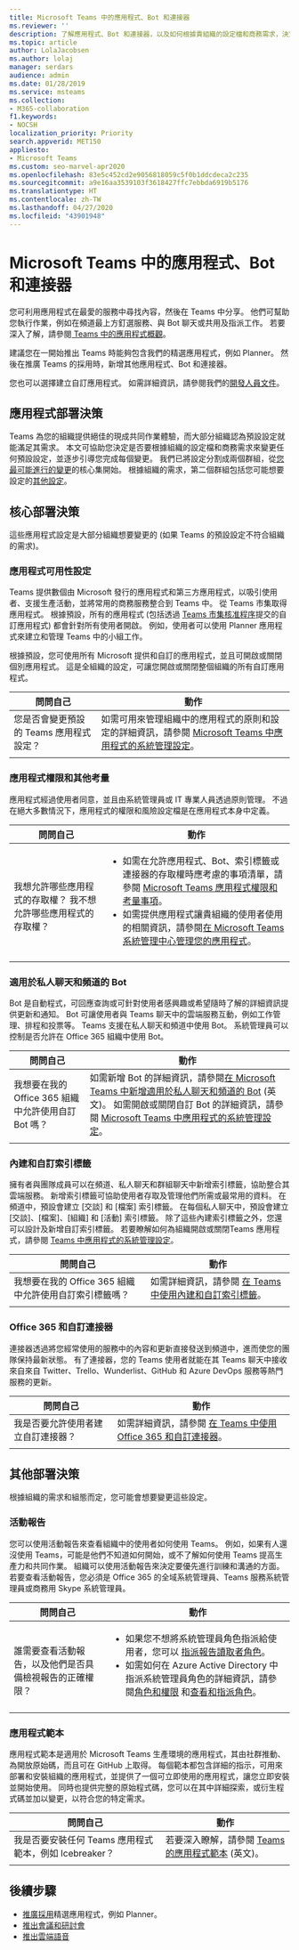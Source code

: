 ```yaml
---
title: Microsoft Teams 中的應用程式、Bot 和連接器
ms.reviewer: ''
description: 了解應用程式、Bot 和連接器，以及如何根據貴組織的設定檔和商務需求，決定要在 Microsoft Teams 中部署哪些應用程式、Bot 和連接器。
ms.topic: article
author: LolaJacobsen
ms.author: lolaj
manager: serdars
audience: admin
ms.date: 01/28/2019
ms.service: msteams
ms.collection:
- M365-collaboration
f1.keywords:
- NOCSH
localization_priority: Priority
search.appverid: MET150
appliesto:
- Microsoft Teams
ms.custom: seo-marvel-apr2020
ms.openlocfilehash: 83e5c452cd2e9056818059c5f0b1ddcdeca2c235
ms.sourcegitcommit: a9e16aa3539103f3618427ffc7ebbda6919b5176
ms.translationtype: HT
ms.contentlocale: zh-TW
ms.lasthandoff: 04/27/2020
ms.locfileid: "43901948"
---
```

# <a name="apps-bots--connectors-in-microsoft-teams"></a>Microsoft Teams 中的應用程式、Bot 和連接器

您可利用應用程式在最愛的服務中尋找內容，然後在 Teams 中分享。 他們可幫助您執行作業，例如在頻道最上方釘選服務、與 Bot 聊天或共用及指派工作。 若要深入了解，請參閱[ Teams 中的應用程式概觀](https://support.office.com/article/overview-of-apps-in-teams-747492ee-7cdd-4115-a993-8c7e7f98a3d0)。

建議您在一開始推出 Teams 時能夠包含我們的精選應用程式，例如 Planner。 然後在推廣 Teams 的採用時，新增其他應用程式、Bot 和連接器。

您也可以選擇建立自訂應用程式。 如需詳細資訊，請參閱我們的[開發人員文件](/microsoftteams/platform/overview)。

## <a name="apps-deployment-decisions"></a>應用程式部署決策

Teams 為您的組織提供絕佳的現成共同作業體驗，而大部分組織認為預設設定就能滿足其需求。 本文可協助您決定是否要根據組織的設定檔和商務需求來變更任何預設設定，並逐步引導您完成每個變更。 我們已將設定分割成兩個群組，從[您最可能進行的變更](#core-deployment-decisions)的核心集開始。 根據組織的需求，第二個群組包括您可能想要設定的[其他設定](#additional-deployment-decisions)。

## <a name="core-deployment-decisions"></a>核心部署決策

這些應用程式設定是大部分組織想要變更的 (如果 Teams 的預設設定不符合組織的需求)。

### <a name="app-availability-settings"></a>應用程式可用性設定 

Teams 提供數個由 Microsoft 發行的應用程式和第三方應用程式，以吸引使用者、支援生產活動，並將常用的商務服務整合到 Teams 中。 從 Teams 市集取得應用程式。 根據預設，所有的應用程式 (包括透過 [Teams 市集核准程序](https://docs.microsoft.com/microsoftteams/platform/publishing/apps-publish#microsoft-teams-app-approval-process)提交的自訂應用程式) 都會針對所有使用者開啟。 例如，使用者可以使用 Planner 應用程式來建立和管理 Teams 中的小組工作。

根據預設，您可使用所有 Microsoft 提供和自訂的應用程式，並且可開啟或關閉個別應用程式。 這是全組織的設定，可讓您開啟或關閉整個組織的所有自訂應用程式。

| 問問自己 | 動作 |
|--------------|--------|
|您是否會變更預設的 Teams 應用程式設定？ | 如需可用來管理組織中的應用程式的原則和設定的詳細資訊，請參閱 [Microsoft Teams 中應用程式的系統管理設定](admin-settings.md)。|
|||

### <a name="app-permissions-and-other-considerations"></a>應用程式權限和其他考量

應用程式經過使用者同意，並且由系統管理員或 IT 專業人員透過原則管理。 不過在絕大多數情況下，應用程式的權限和風險設定檔是在應用程式本身中定義。 

| 問問自己 | 動作 |
|--------------|--------|
|<br>我想允許哪些應用程式的存取權？ 我不想允許哪些應用程式的存取權？  | <ul><li>如需在允許應用程式、Bot、索引標籤或連接器的存取權時應考慮的事項清單，請參閱 [Microsoft Teams 應用程式權限和考量事項](app-permissions.md)。</li><li>如需提供應用程式讓貴組織的使用者使用的相關資訊，請參閱[在 Microsoft Teams 系統管理中心管理您的應用程式](manage-apps.md)。</li></ul>|
|||

### <a name="bots-for-private-chats-and-channels"></a>適用於私人聊天和頻道的 Bot

Bot 是自動程式，可回應查詢或可針對使用者感興趣或希望隨時了解的詳細資訊提供更新和通知。 Bot 可讓使用者與 Teams 聊天中的雲端服務互動，例如工作管理、排程和投票等。 Teams 支援在私人聊天和頻道中使用 Bot。 系統管理員可以控制是否允許在 Office 365 組織中使用 Bot。

| 問問自己 | 動作 |
|--------------|--------|
|我想要在我的 Office 365 組織中允許使用自訂 Bot 嗎？|如需新增 Bot 的詳細資訊，請參閱[在 Microsoft Teams 中新增適用於私人聊天和頻道的 Bot](add-bots.md) (英文)。 如需開啟或關閉自訂 Bot 的詳細資訊，請參閱 [Microsoft Teams 中應用程式的系統管理設定](admin-settings.md)。|
|||

### <a name="built-in-and-custom-tabs"></a>內建和自訂索引標籤

擁有者與團隊成員可以在頻道、私人聊天和群組聊天中新增索引標籤，協助整合其雲端服務。 新增索引標籤可協助使用者存取及管理他們所需或最常用的資料。 在頻道中，預設會建立 [交談] 和 [檔案] 索引標籤。 在每個私人聊天中，預設會建立 [交談]、[檔案]、[組織] 和 [活動] 索引標籤。 除了這些內建索引標籤之外，您還可以設計及新增自訂索引標籤。 若要瞭解如何為組織開啟或關閉Teams 應用程式，請參閱 [Teams 中應用程式的系統管理設定](admin-settings.md)。

| 問問自己 | 動作 |
|--------------|--------|
|我想要在我的 Office 365 組織中允許使用自訂索引標籤嗎？|如需詳細資訊，請參閱 [在 Teams 中使用內建和自訂索引標籤](built-in-custom-tabs.md)。|
|||

### <a name="office-365-and-custom-connectors"></a>Office 365 和自訂連接器

連接器透過將您經常使用的服務中的內容和更新直接發送到頻道中，進而使您的團隊保持最新狀態。 有了連接器，您的 Teams 使用者就能在其 Teams 聊天中接收來自來自 Twitter、Trello、Wunderlist、GitHub 和 Azure DevOps 服務等熱門服務的更新。

| 問問自己 | 動作 |
|--------------|--------|
|我是否要允許使用者建立自訂連接器？|如需詳細資訊，請參閱 [在 Teams 中使用 Office 365 和自訂連接器](office-365-custom-connectors.md)。|
|||

## <a name="additional-deployment-decisions"></a>其他部署決策

根據組織的需求和組態而定，您可能會想要變更這些設定。

### <a name="activity-reports"></a>活動報告

您可以使用活動報告來查看組織中的使用者如何使用 Teams。 例如，如果有人還沒使用 Teams，可能是他們不知道如何開始，或不了解如何使用 Teams 提高生產力和共同作業。 組織可以使用活動報告來決定要優先進行訓練和溝通的方面。 若要查看活動報告，您必須是 Office 365 的全域系統管理員、Teams 服務系統管理員或商務用 Skype 系統管理員。

| 問問自己 | 動作 |
|--------------|--------|
| <br>誰需要查看活動報告，以及他們是否具備檢視報告的正確權限？ |<ul><li>如果您不想將系統管理員角色指派給使用者，您可以 [指派報告讀取者角色](teams-activity-reports.md#reports-reader-role)。</li><li>如需如何在 Azure Active Directory 中指派系統管理員角色的詳細資訊，請參閱[角色和權限](https://docs.microsoft.com/azure/active-directory/users-groups-roles/directory-assign-admin-roles) 和[查看和指派角色](https://docs.microsoft.com/azure/active-directory/users-groups-roles/directory-manage-roles-portal)。</li></ul> |
|||

### <a name="app-templates"></a>應用程式範本

應用程式範本是適用於 Microsoft Teams 生產環境的應用程式，其由社群推動、為開放原始碼，而且可在 GitHub 上取得。 每個範本都包含詳細的指示，可用來部署和安裝組織的應用程式，並提供了一個可立即使用的應用程式，讓您立即安裝並開始使用。 同時也提供完整的原始程式碼，您可以在其中詳細探索，或衍生程式碼並加以變更，以符合您的特定需求。

| 問問自己 | 動作 |
|--------------|--------|
| 我是否要安裝任何 Teams 應用程式範本，例如 Icebreaker？ |若要深入瞭解，請參閱 [Teams 的應用程式範本](https://docs.microsoft.com/microsoftteams/platform/samples/app-templates?toc=MicrosoftTeams/toc.json&bc=/microsoftteams/breadcrumb/toc.json) (英文)。|
|||


## <a name="next-steps"></a>後續步驟
- [推廣採用](adopt-microsoft-teams-landing-page.md)精選應用程式，例如 Planner。
- [推出會議和研討會](deploy-meetings-microsoft-teams-landing-page.md)
- [推出雲端語音](cloud-voice-landing-page.md)


